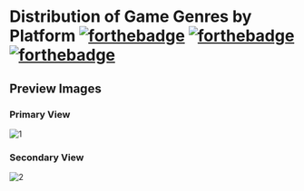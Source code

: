 # Distribution of Game Genres by Platform [![forthebadge](https://forthebadge.com/images/badges/made-with-JavaScript.svg)](https://forthebadge.com) [![forthebadge](https://forthebadge.com/images/badges/uses-css.svg)](https://forthebadge.com) [![forthebadge](https://forthebadge.com/images/badges/uses-html.svg)](https://forthebadge.com)

## Preview Images
 
### Primary View 
![1](https://user-images.githubusercontent.com/50682117/57901173-2c0fd600-7821-11e9-97fc-4579406e043f.PNG)

### Secondary View
![2](https://user-images.githubusercontent.com/50682117/57901172-2c0fd600-7821-11e9-99e3-f6ec6f26a796.PNG)
